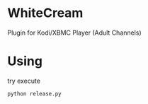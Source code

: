 WhiteCream
=================

Plugin for Kodi/XBMC Player (Adult Channels)


# Using

try execute 

``` python
python release.py
```
